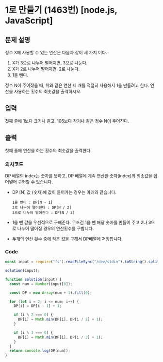 # 1로 만들기 (1463번) [node.js, JavaScript]

## 문제 설명

정수 X에 사용할 수 있는 연산은 다음과 같이 세 가지 이다.

1. X가 3으로 나누어 떨어지면, 3으로 나눈다.
2. X가 2로 나누어 떨어지면, 2로 나눈다.
3. 1을 뺀다.

정수 N이 주어졌을 때, 위와 같은 연산 세 개를 적절히 사용해서 1을 만들려고 한다. 연산을 사용하는 횟수의 최솟값을 출력하시오.

## 입력

첫째 줄에 1보다 크거나 같고, 106보다 작거나 같은 정수 N이 주어진다.

## 출력

첫째 줄에 연산을 하는 횟수의 최솟값을 출력한다.

### 의사코드

DP 배열의 index는 숫자를 뜻하고, DP 배열에 계속 연산한 숫자(index)의 최솟값을 집어넣어 구현할 수 있습니다.

- DP [N] 값 (숫자)에 값이 들어가는 경우는 아래와 같습니다.

      1을 뺀다 : DP[N - 1]
      2로 나누어 떨어진다 : DP[N / 2]
      3으로 나누어 떨어진다 : DP[N / 3]

- 1을 뺀 값을 우선적으로 구해준다. 무조건 1을 뺀 해당 숫자를 만들어 주고 2나 3으로 나누어 떨어질 경우의 연산횟수를 구합니다.
- 두개의 연산 횟수 중에 작은 값을 구해서 DP배열에 저장합니다.

### Code

```js
const input = require("fs").readFileSync("/dev/stdin").toString().split("\n");

solution(input);

function solution(input) {
  const num = Number(input[0]);

  const DP = new Array(num + 1).fill(0);

  for (let i = 2; i <= num; i++) {
    DP[i] = DP[i - 1] + 1;

    if (i % 2 === 0) {
      DP[i] = Math.min(DP[i], DP[i / 2] + 1);
    }

    if (i % 3 === 0) {
      DP[i] = Math.min(DP[i], DP[i / 3] + 1);
    }
  }
  return console.log(DP[num]);
}
```

